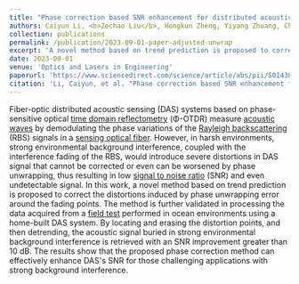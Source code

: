 ```yaml
---
title: "Phase correction based SNR enhancement for distributed acoustic sensing with strong environmental background interferenc"
authors: Caiyun Li, <b>Zechao Liu</b>, Hongkun Zheng, Yiyang Zhuang, Chen Zhu, Weiwang Hu, Jianguo Wang, Lingmei Ma*, and Yun-Jiang Rao*.
collection: publications
permalink: /publication/2023-09-01-paper-adjusted-unwrap
excerpt: 'A novel method based on trend prediction is proposed to correct the distortions induced by phase unwrapping error around the fading points'
date: 2023-09-01
venue: 'Optics and Lasers in Engineering'
paperurl: 'https://www.sciencedirect.com/science/article/abs/pii/S0143816623002075?via%3Dihub'
citation: 'Li, Caiyun, et al. "Phase correction based SNR enhancement for distributed acoustic sensing with strong environmental background interference." <i>Optics and Lasers in Engineering</i> 168 (2023): 107678.'
---
```

Fiber-optic distributed acoustic sensing (DAS) systems based on phase-sensitive optical [time domain reflectometry](https://www.sciencedirect.com/topics/engineering/time-domain-reflectometry "Learn more about time domain reflectometry from ScienceDirect's AI-generated Topic Pages") (Φ-OTDR) measure [acoustic waves](https://www.sciencedirect.com/topics/physics-and-astronomy/acoustic-wave "Learn more about acoustic waves from ScienceDirect's AI-generated Topic Pages") by demodulating the phase variations of the [Rayleigh backscattering](https://www.sciencedirect.com/topics/engineering/rayleigh-backscattering "Learn more about Rayleigh backscattering from ScienceDirect's AI-generated Topic Pages") (RBS) signals in a [sensing optical fiber](https://www.sciencedirect.com/topics/materials-science/optical-fiber-sensing "Learn more about sensing optical fiber from ScienceDirect's AI-generated Topic Pages"). However, in harsh environments, strong environmental background interference, coupled with the interference fading of the RBS, would introduce severe distortions in DAS signal that cannot be corrected or even can be worsened by phase unwrapping, thus resulting in low [signal to noise ratio](https://www.sciencedirect.com/topics/engineering/signal-to-noise-ratio "Learn more about signal to noise ratio from ScienceDirect's AI-generated Topic Pages") (SNR) and even undetectable signal. In this work, a novel method based on trend prediction is proposed to correct the distortions induced by phase unwrapping error around the fading points. The method is further validated in processing the data acquired from a [field test](https://www.sciencedirect.com/topics/engineering/field-test "Learn more about field test from ScienceDirect's AI-generated Topic Pages") performed in ocean environments using a home-built DAS system. By locating and erasing the distortion points, and then detrending, the acoustic signal buried in strong environmental background interference is retrieved with an SNR improvement greater than 10 dB. The results show that the proposed phase correction method can effectively enhance DAS's SNR for those challenging applications with strong background interference.
